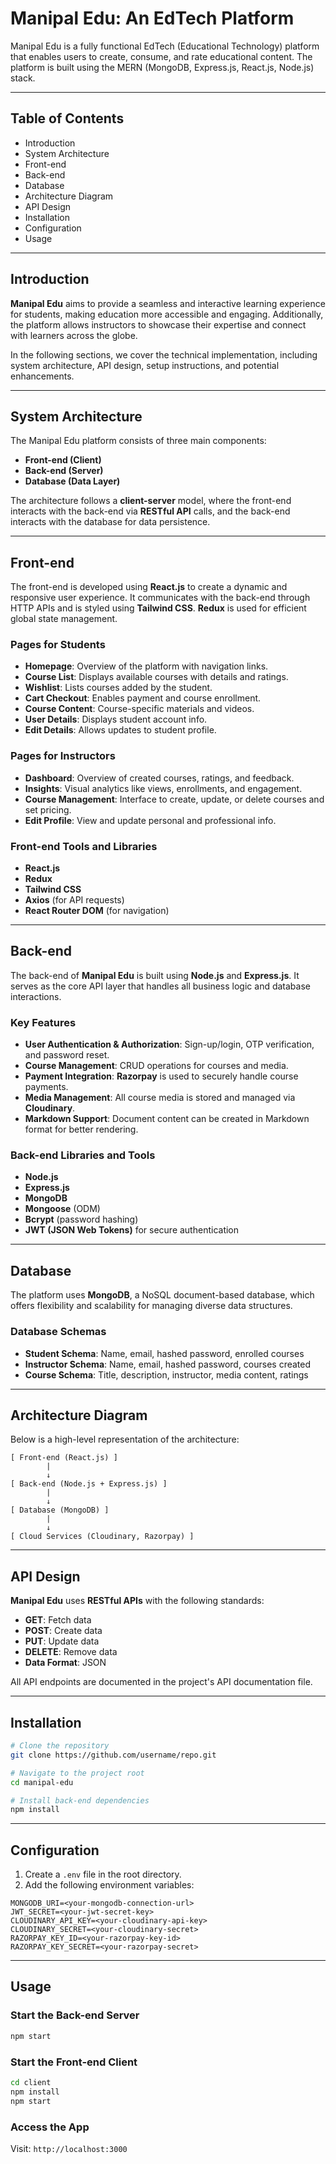 # **Manipal Edu: An EdTech Platform**

Manipal Edu is a fully functional EdTech (Educational Technology) platform that enables users to create, consume, and rate educational content. The platform is built using the MERN (MongoDB, Express.js, React.js, Node.js) stack.

---

## **Table of Contents**

* Introduction
* System Architecture
* Front-end
* Back-end
* Database
* Architecture Diagram
* API Design
* Installation
* Configuration
* Usage

---

## **Introduction**

**Manipal Edu** aims to provide a seamless and interactive learning experience for students, making education more accessible and engaging. Additionally, the platform allows instructors to showcase their expertise and connect with learners across the globe.

In the following sections, we cover the technical implementation, including system architecture, API design, setup instructions, and potential enhancements.

---

## **System Architecture**

The Manipal Edu platform consists of three main components:

* **Front-end (Client)**
* **Back-end (Server)**
* **Database (Data Layer)**

The architecture follows a **client-server** model, where the front-end interacts with the back-end via **RESTful API** calls, and the back-end interacts with the database for data persistence.

---

## **Front-end**

The front-end is developed using **React.js** to create a dynamic and responsive user experience. It communicates with the back-end through HTTP APIs and is styled using **Tailwind CSS**. **Redux** is used for efficient global state management.

### **Pages for Students**

* **Homepage**: Overview of the platform with navigation links.
* **Course List**: Displays available courses with details and ratings.
* **Wishlist**: Lists courses added by the student.
* **Cart Checkout**: Enables payment and course enrollment.
* **Course Content**: Course-specific materials and videos.
* **User Details**: Displays student account info.
* **Edit Details**: Allows updates to student profile.

### **Pages for Instructors**

* **Dashboard**: Overview of created courses, ratings, and feedback.
* **Insights**: Visual analytics like views, enrollments, and engagement.
* **Course Management**: Interface to create, update, or delete courses and set pricing.
* **Edit Profile**: View and update personal and professional info.

### **Front-end Tools and Libraries**

* **React.js**
* **Redux**
* **Tailwind CSS**
* **Axios** (for API requests)
* **React Router DOM** (for navigation)

---

## **Back-end**

The back-end of **Manipal Edu** is built using **Node.js** and **Express.js**. It serves as the core API layer that handles all business logic and database interactions.

### **Key Features**

* **User Authentication & Authorization**: Sign-up/login, OTP verification, and password reset.
* **Course Management**: CRUD operations for courses and media.
* **Payment Integration**: **Razorpay** is used to securely handle course payments.
* **Media Management**: All course media is stored and managed via **Cloudinary**.
* **Markdown Support**: Document content can be created in Markdown format for better rendering.

### **Back-end Libraries and Tools**

* **Node.js**
* **Express.js**
* **MongoDB**
* **Mongoose** (ODM)
* **Bcrypt** (password hashing)
* **JWT (JSON Web Tokens)** for secure authentication

---

## **Database**

The platform uses **MongoDB**, a NoSQL document-based database, which offers flexibility and scalability for managing diverse data structures.

### **Database Schemas**

* **Student Schema**: Name, email, hashed password, enrolled courses
* **Instructor Schema**: Name, email, hashed password, courses created
* **Course Schema**: Title, description, instructor, media content, ratings

---

## **Architecture Diagram**

Below is a high-level representation of the architecture:

```
[ Front-end (React.js) ]
        |
        ↓
[ Back-end (Node.js + Express.js) ]
        |
        ↓
[ Database (MongoDB) ]
        |
        ↓
[ Cloud Services (Cloudinary, Razorpay) ]
```

---

## **API Design**

**Manipal Edu** uses **RESTful APIs** with the following standards:

* **GET**: Fetch data
* **POST**: Create data
* **PUT**: Update data
* **DELETE**: Remove data
* **Data Format**: JSON

All API endpoints are documented in the project's API documentation file.

---

## **Installation**

```bash
# Clone the repository
git clone https://github.com/username/repo.git

# Navigate to the project root
cd manipal-edu

# Install back-end dependencies
npm install
```

---

## **Configuration**

1. Create a `.env` file in the root directory.
2. Add the following environment variables:

```
MONGODB_URI=<your-mongodb-connection-url>
JWT_SECRET=<your-jwt-secret-key>
CLOUDINARY_API_KEY=<your-cloudinary-api-key>
CLOUDINARY_SECRET=<your-cloudinary-secret>
RAZORPAY_KEY_ID=<your-razorpay-key-id>
RAZORPAY_KEY_SECRET=<your-razorpay-secret>
```

---

## **Usage**

### **Start the Back-end Server**

```bash
npm start
```

### **Start the Front-end Client**

```bash
cd client
npm install
npm start
```

### **Access the App**

Visit: `http://localhost:3000`

